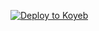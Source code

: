 [![Deploy to Koyeb](https://www.koyeb.com/static/images/deploy/button.svg)](https://app.koyeb.com/deploy?type=git&repository=github.com/PIROXTG/eva&env[WEBHOOK]=True&env[BOT_TOKEN]&env[API_ID]&env[API_HASH]&env[AUTH_CHANNEL]&env[REQ_CHANNEL]&env[JOIN_REQS_DB]&env[DATABASE_URI]&env[DATABASE_URL]&run_command=python%20bot.py&branch=main&name=PIROBOTS)  